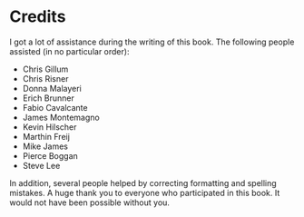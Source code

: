 # Credits

I got a lot of assistance during the writing of this book.  The following people assisted (in no
particular order):

- Chris Gillum
- Chris Risner
- Donna Malayeri
- Erich Brunner
- Fabio Cavalcante
- James Montemagno
- Kevin Hilscher
- Marthin Freij
- Mike James
- Pierce Boggan
- Steve Lee

In addition, several people helped by correcting formatting and spelling mistakes.  A huge thank you to everyone who participated in this book.  It would not have been possible without you.
